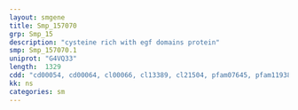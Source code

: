 ```yaml
---
layout: smgene
title: Smp_157070
grp: Smp_15
description: "cysteine rich with egf domains protein"
smp: Smp_157070.1
uniprot: "G4VQ33"
length:  1329
cdd: "cd00054, cd00064, cl00066, cl13389, cl21504, pfam07645, pfam11938, pfam14843, smart00179, smart00261"
kk: ns
categories: sm
---
```

